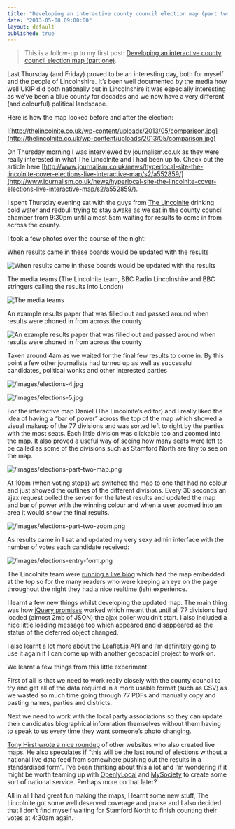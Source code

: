 ```yaml
---
title: "Developing an interactive county council election map (part two)"
date: "2013-05-08 09:00:00"
layout: default
published: true
---
```


> This is a follow-up to my first post: [Developing an interactive county council election map (part one)](http://alexbilbie.com/2013/04/developing-an-interactive-county-council-election-map-part-one/).

Last Thursday (and Friday) proved to be an interesting day, both for myself and the people of Lincolnshire. It’s been well documented by the media how well UKIP did both nationally but in Lincolnshire it was especially interesting as we’ve been a blue county for decades and we now have a very different (and colourful) political landscape.

Here is how the map looked before and after the election:

![http://thelincolnite.co.uk/wp-content/uploads/2013/05/comparison.jpg](http://thelincolnite.co.uk/wp-content/uploads/2013/05/comparison.jpg)

On Thursday morning I was interviewed by journalism.co.uk as they were really interested in what The Lincolnite and I had been up to. Check out the article here [http://www.journalism.co.uk/news/hyperlocal-site-the-lincolnite-cover-elections-live-interactive-map/s2/a552859/](http://www.journalism.co.uk/news/hyperlocal-site-the-lincolnite-cover-elections-live-interactive-map/s2/a552859/).

I spent Thursday evening sat with the guys from [The Lincolnite](http://thelincolnite.co.uk) drinking cold water and redbull trying to stay awake as we sat in the county council chamber from 9:30pm until almost 5am waiting for results to come in from across the county.

I took a few photos over the course of the night:

When results came in these boards would be updated with the results

![When results came in these boards would be updated with the results](/images/elections-1.jpg)

The media teams (The Lincolnite team, BBC Radio Lincolnshire and BBC stringers calling the results into London)

![The media teams](/images/elections-2.jpg)

An example results paper that was filled out and passed around when results were phoned in from across the county

![An example results paper that was filled out and passed around when results were phoned in from across the county](/images/elections-3.jpg)

Taken around 4am as we waited for the final few results to come in. By this point a few other journalists had turned up as well as successful candidates, political wonks and other interested parties

![/images/elections-4.jpg](/images/elections-4.jpg)

![/images/elections-5.jpg](/images/elections-5.jpg)

For the interactive map Daniel (The Lincolnite’s editor) and I really liked the idea of having a “bar of power” across the top of the map which showed a visual makeup of the 77 divisions and was sorted left to right by the parties with the most seats. Each little division was clickable too and zoomed into the map. It also proved a useful way of seeing how many seats were left to be called as some of the divisions such as Stamford	North are tiny to see on the map.

![/images/elections-part-two-map.png](/images/elections-part-two-map.png)

At 10pm (when voting stops) we switched the map to one that had no colour and just showed the outlines of the different divisions. Every 30 seconds an ajax request polled the server for the latest results and updated the map and bar of power with the winning colour and when a user zoomed into an area it would show the final results.

![/images/elections-part-two-zoom.png](/images/elections-part-two-zoom.png)

As results came in I sat and updated my very sexy admin interface with the number of votes each candidate received:

![/images/elections-entry-form.png](/images/elections-entry-form.png)

The Lincolnite team were [running a live blog](http://thelincolnite.co.uk/2013/05/lincolnshire-local-elections-2013-results/) which had the map embedded at the top so for the many readers who were keeping an eye on the page throughout the night they had a nice realtime (ish) experience.

I learnt a few new things whilst developing the updated map. The main thing was how [jQuery promises](http://api.jquery.com/promise/) worked which meant that until all 77 divisions had loaded (almost 2mb of JSON) the ajax poller wouldn’t start. I also included a nice little loading message too which appeared and disappeared as the status of the deferred object changed.

I also learnt a lot more about the [Leaflet.js](http://leafletjs.com) API and I’m definitely going to use it again if I can come up with another geospacial project to work on.

We learnt a few things from this little experiment.

First of all is that we need to work really closely with the county council to try and get all of the data required in a more usable format (such as CSV) as we wasted so much time going through 77 PDFs and manually copy and pasting names, parties and districts.

Next we need to work with the local party associations so they can update their candidates biographical information themselves without them having to speak to us every time they want someone’s photo changing.

[Tony Hirst wrote a nice roundup](http://blog.ouseful.info/2013/05/02/uk-local-elections-2013-live-data-live-maps/) of other websites who also created live maps. He also speculates if “this will be the last round of elections without a national live data feed from somewhere pushing out the results in a standardised form”. I’ve been thinking about this a lot and I’m wondering if it might be worth teaming up with [OpenlyLocal](http://openlylocal.com/) and [MySociety](http://mysociety.org) to create some sort of national service. Perhaps more on that later?

All in all I had great fun making the maps, I learnt some new stuff, The Lincolnite got some well deserved coverage and praise and I also decided that I don’t find myself waiting for Stamford North to finish counting their votes at 4:30am again.